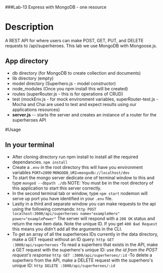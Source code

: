 ###Lab-13 Express with MongoDB - one resource

# Description
A REST API for where users can make POST, GET, PUT, and DELETE requests to /api/superheroes. This lab we use MongoDB with Mongoose.js.

## App directory
- db directory (for MongoDB to create collection and documents)
- lib directory (empty)
- model directory (Superhero.js - model constructor)
- node_modules (Once you npm install this will be created)
- routes (superRouter.js - this is for operations of CRUD)
- test (mockEnv.js - for mock environment variables, superRouter-test.js - Mocha and Chai are used to test and expect results using our applications resources)
- **server.js** -- starts the server and creates an instance of a router for the superheroes API

#Usage
## In your terminal
- After cloning directory run npm install to install all the required dependancies.
  `npm install`
- Create a `.env` in the root directory this will have you environment variables
  `PORT=2000`
  `MONGODB_URI=mongodb://localhost/dev`
- To start the mongo server dedicate one of terminal window to this and type
  `mongod --dbpath ./db`
  NOTE: You must be in the root directory of this application to start this server correctly.
- In the second terminal tab or window, type
  `npm start`
  nodemon will serve up port you have identified in your `.env` file.
- Lastly in a third and separate window you can make requests to the api using the following commands:
  `http POST localhost:3000/api/superheroes name="exampleHero" power="examplePower"`
  The server will respond with a `200 OK` status and return the new item data. Note the unique ID.
  If you get `400 Bad Request` this means you didn't add all the arguments in the CLI.
- To get an array of all the superheroes IDs currently in the data directory, make a GET request without an ID query:
  `http GET :3000/api/superheroes`
-To read a superhero that exists in the API, make a GET request with the superhero's unique ID:
  *use the id from the POST request's response*
  `http GET :3000/api/superheroes/:id`
-To delete a superhero from the API, make a DELETE request with the superhero's unique ID:
  `http DELETE :3000/api/superheroes/:id`
